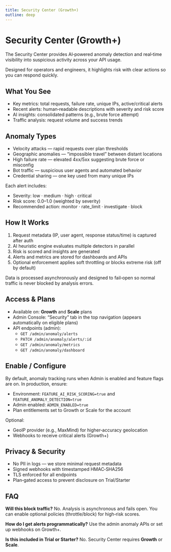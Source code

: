 ```yaml
---
title: Security Center (Growth+)
outline: deep
---
```


# Security Center (Growth+)

The Security Center provides AI‑powered anomaly detection and real‑time visibility into suspicious activity across your API usage.

Designed for operators and engineers, it highlights risk with clear actions so you can respond quickly.

## What You See

- Key metrics: total requests, failure rate, unique IPs, active/critical alerts
- Recent alerts: human‑readable descriptions with severity and risk score
- AI insights: consolidated patterns (e.g., brute force attempt)
- Traffic analysis: request volume and success trends

## Anomaly Types

- Velocity attacks — rapid requests over plan thresholds
- Geographic anomalies — “impossible travel” between distant locations
- High failure rate — elevated 4xx/5xx suggesting brute force or misconfig
- Bot traffic — suspicious user agents and automated behavior
- Credential sharing — one key used from many unique IPs

Each alert includes:
- Severity: low · medium · high · critical
- Risk score: 0.0–1.0 (weighted by severity)
- Recommended action: monitor · rate_limit · investigate · block

## How It Works

1. Request metadata (IP, user agent, response status/time) is captured after auth
2. AI heuristic engine evaluates multiple detectors in parallel
3. Risk is scored and insights are generated
4. Alerts and metrics are stored for dashboards and APIs
5. Optional enforcement applies soft throttling or blocks extreme risk (off by default)

Data is processed asynchronously and designed to fail‑open so normal traffic is never blocked by analysis errors.

## Access & Plans

- Available on: **Growth** and **Scale** plans
- Admin Console: “Security” tab in the top navigation (appears automatically on eligible plans)
- API endpoints (admin):
  - `GET /admin/anomaly/alerts`
  - `PATCH /admin/anomaly/alerts/:id`
  - `GET /admin/anomaly/metrics`
  - `GET /admin/anomaly/dashboard`

## Enable / Configure

By default, anomaly tracking runs when Admin is enabled and feature flags are on. In production, ensure:

- Environment: `FEATURE_AI_RISK_SCORING=true` and `FEATURE_ANOMALY_DETECTION=true`
- Admin enabled: `ADMIN_ENABLED=true`
- Plan entitlements set to Growth or Scale for the account

Optional:
- GeoIP provider (e.g., MaxMind) for higher‑accuracy geolocation
- Webhooks to receive critical alerts (Growth+)

## Privacy & Security

- No PII in logs — we store minimal request metadata
- Signed webhooks with timestamped HMAC‑SHA256
- TLS enforced for all endpoints
- Plan‑gated access to prevent disclosure on Trial/Starter

## FAQ

**Will this block traffic?**
No. Analysis is asynchronous and fails open. You can enable optional policies (throttle/block) for high‑risk scores.

**How do I get alerts programmatically?**
Use the admin anomaly APIs or set up webhooks on Growth+.

**Is this included in Trial or Starter?**
No. Security Center requires **Growth** or **Scale**.

